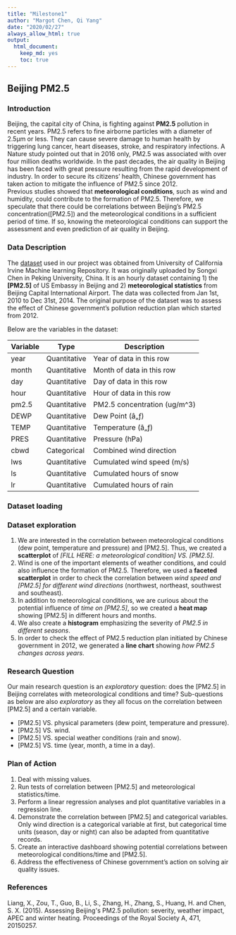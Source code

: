 ```yaml
---
title: "Milestone1"
author: "Margot Chen, Qi Yang"
date: "2020/02/27"
always_allow_html: true
output: 
  html_document:
    keep_md: yes
    toc: true
---
```




## Beijing PM2.5   
### Introduction  
Beijing, the capital city of China, is fighting against __PM2.5__ pollution in recent years. PM2.5 refers to fine airborne particles with a diameter of 2.5μm or less. They can cause severe damage to human health by triggering lung cancer, heart diseases, stroke, and respiratory infections. A Nature study pointed out that in 2016 only, PM2.5 was associated with over four million deaths worldwide. In the past decades, the air quality in Beijing has been faced with great pressure resulting from the rapid development of industry. In order to secure its citizens’ health, Chinese government has taken action to mitigate the influence of PM2.5 since 2012.      
Previous studies showed that __meteorological conditions__, such as wind and humidity, could contribute to the formation of PM2.5. Therefore, we speculate that there could be correlations between Beijing’s PM2.5 concentration([PM2.5]) and the meteorological conditions in a sufficient period of time. If so, knowing the meteorological conditions can support the assessment and even prediction of air quality in Beijing. 
 
### Data Description  
The [dataset](https://archive.ics.uci.edu/ml/datasets/Beijing+PM2.5+Data#) used in our project was obtained from University of California Irvine Machine learning Repository. It was originally uploaded by Songxi Chen in Peking University, China. It is an hourly dataset containing 1) the __[PM2.5]__ of US Embassy in Beijing and 2) __meteorological statistics__ from Beijing Capital International Airport. The data was collected from Jan 1st, 2010 to Dec 31st, 2014. The original purpose of the dataset was to assess the effect of Chinese government’s pollution reduction plan which started from 2012.    

Below are the variables in the dataset:    

| Variable          | Type             | Description | 
|-------------------|------------------|-------------|
| year              | Quantitative     |Year of data in this row|
| month             | Quantitative     |Month of data in this row|
| day               | Quantitative     |Day of data in this row|
| hour              | Quantitative     |Hour of data in this row|
| pm2.5             | Quantitative     |PM2.5 concentration (ug/m^3)|
| DEWP              | Quantitative     |Dew Point (â„ƒ)|
| TEMP              | Quantitative     |Temperature (â„ƒ)|
| PRES              | Quantitative     |Pressure (hPa)|
| cbwd              | Categorical      |Combined wind direction|
| lws               | Quantitative     |Cumulated wind speed (m/s)|
| ls                | Quantitative     |Cumulated hours of snow|
| lr                | Quantitative     |Cumulated hours of rain|

### Dataset loading



### Dataset exploration   
1.	We are interested in the correlation between meteorological conditions (dew point, temperature and pressure) and [PM2.5]. Thus, we created a __scatterplot__ of _[FILL HERE: a meteorological condition] VS. [PM2.5]_.
2.	Wind is one of the important elements of weather conditions, and could also influence the formation of PM2.5. Therefore, we used a __faceted scatterplot__ in order to check the correlation between _wind speed and [PM2.5] for different wind directions_ (northwest, northeast, southwest and southeast).
3.	In addition to meteorological conditions, we are curious about the potential influence of _time on [PM2.5]_, so we created a __heat map__ showing [PM2.5] in different hours and months. 
4.	We also create a __histogram__ emphasizing the severity of _PM2.5 in different seasons_.
5.	In order to check the effect of PM2.5 reduction plan initiated by Chinese government in 2012, we generated a __line chart__ showing _how PM2.5 changes across years_.

### Research Question    
Our main research question is an _exploratory_ question: does the [PM2.5] in Beijing correlates with meteorological conditions and time? Sub-questions as below are also _exploratory_ as they all focus on the correlation between [PM2.5] and a certain variable.    
-	[PM2.5] VS. physical parameters (dew point, temperature and pressure).    
-	[PM2.5] VS. wind.     
-	[PM2.5] VS. special weather conditions (rain and snow).     
-	[PM2.5] VS. time (year, month, a time in a day).    

### Plan of Action   
1.	Deal with missing values.
2.	Run tests of correlation between [PM2.5] and meteorological statistics/time.
3.	Perform a linear regression analyses and plot quantitative variables in a regression line.
4.	Demonstrate the correlation between [PM2.5] and categorical variables. Only wind direction is a categorical variable at first, but categorical time units (season, day or night) can also be adapted from quantitative records.
5.	Create an interactive dashboard showing potential correlations between meteorological conditions/time and [PM2.5].
6.	Address the effectiveness of Chinese government’s action on solving air quality issues.

### References
Liang, X., Zou, T., Guo, B., Li, S., Zhang, H., Zhang, S., Huang, H. and Chen, S. X. (2015). Assessing Beijing's PM2.5 pollution: severity, weather impact, APEC and winter heating. Proceedings of the Royal Society A, 471, 20150257.
